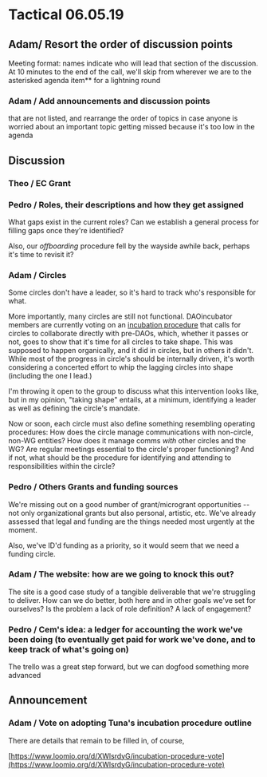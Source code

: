 # Tactical 06.05.19

## Adam/ Resort the order of discussion points

Meeting format: names indicate who will lead that section of the discussion. At 10 minutes to the end of the call, we'll skip from wherever we are to the asterisked agenda item\*\* for a lightning round

### Adam / Add announcements and discussion points

that are not listed, and rearrange the order of topics in case anyone is worried about an important topic getting missed because it's too low in the agenda

## Discussion

### Theo / EC Grant

### Pedro  / Roles, their descriptions and how they get assigned

What gaps exist in the current roles?  Can we establish a general process for filling gaps once they're identified?

Also, our _offboarding_ procedure fell by the wayside awhile back, perhaps it's time to revisit it?

### Adam / Circles 

Some circles don't have a leader, so it's hard to track who's responsible for what.

More importantly, many circles are still not functional.  DAOincubator members are currently voting on an [incubation procedure](https://www.loomio.org/d/XWlsrdyG/incubation-procedure-vote) that calls for circles to collaborate directly with pre-DAOs, which, whether it passes or not, goes to show that it's time for all circles to take shape.  This was supposed to happen organically, and it did in circles, but in others it didn't.  While most of the progress in circle's should be internally driven, it's worth considering a concerted effort to whip the lagging circles into shape \(including the one I lead.\)

I'm throwing it open to the group to discuss what this intervention looks like, but in my opinion, "taking shape" entails, at a minimum, identifying a leader as well as defining the circle's mandate.  

Now or soon, each circle must also define something resembling operating procedures: How does the circle manage communications with non-circle, non-WG entities?  How does it manage comms _with_ other circles and the WG? Are regular meetings essential to the circle's proper functioning?  And if not, what should be the procedure for identifying and attending to responsibilities within the circle?

### Pedro / Others Grants and funding sources

We're missing out on a good number of grant/microgrant opportunities -- not only organizational grants but also personal, artistic, etc. We've already assessed that legal and funding are the things needed most urgently at the moment.  

Also, we've ID'd funding as a priority, so it would seem that we need a funding circle.

### Adam / The website: how are we going to knock this out?

The site is a good case study of a tangible deliverable that we're struggling to deliver.  How can we do better, both here and in other goals we've set for ourselves?  Is the problem a lack of role definition?  A lack of engagement?

### Pedro / Cem's idea: a ledger for accounting the work we've been doing \(to eventually get paid for work we've done, and to keep track of what's going on\)

The trello was a great step forward, but we can dogfood something more advanced

## Announcement

### Adam / Vote on adopting Tuna's incubation procedure outline

There are details that remain to be filled in, of course, 

[https://www.loomio.org/d/XWlsrdyG/incubation-procedure-vote](https://www.loomio.org/d/XWlsrdyG/incubation-procedure-vote)

